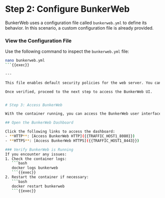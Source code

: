 # Step 2: Configure BunkerWeb

BunkerWeb uses a configuration file called `bunkerweb.yml` to define its behavior. In this scenario, a custom configuration file is already provided.

### View the Configuration File

Use the following command to inspect the `bunkerweb.yml` file:

```bash
nano bunkerweb.yml
```{{exec}}

---

This file enables default security policies for the web server. You can customize it further if needed.

Once verified, proceed to the next step to access the BunkerWeb UI.


# Step 3: Access BunkerWeb

With the container running, you can access the BunkerWeb user interface.

## Open the BunkerWeb Dashboard

Click the following links to access the dashboard:
- **HTTP**: [Access BunkerWeb HTTP]({{TRAFFIC_HOST1_8080}})
- **HTTPS**: [Access BunkerWeb HTTPS]({{TRAFFIC_HOST1_8443}})

### Verify BunkerWeb is Running
If you encounter any issues:
1. Check the container logs:
   ```bash
   docker logs bunkerweb
   ```{{exec}}
2. Restart the container if necessary:
   ```bash
   docker restart bunkerweb
   ```{{exec}}
